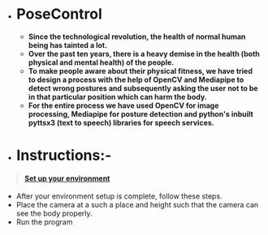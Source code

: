 - # PoseControl
  - **Since the technological revolution, the health of normal human being has tainted a lot.**
  - **Over the past ten years, there is a heavy demise in the health (both physical and mental health) of the people.**
  - **To make people aware about their physical fitness, we have tried to design a process with the help of OpenCV and Mediapipe to detect wrong postures and subsequently asking the user not to be in that particular position which can harm the body.**
  - **For the entire process we have used OpenCV for image processing, Mediapipe for posture detection and python's inbuilt pyttsx3 (text to speech) libraries for speech services.**
  
- <h1>Instructions:- </h1> 
> #### [Set up your environment](./INSTRUCTIONS.md)
  - After your environment setup is complete, follow these steps.
  - Place the camera at a such a place and height such that the camera can see the body properly.
  - Run the program
